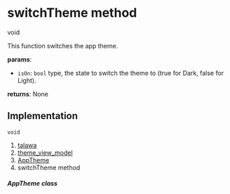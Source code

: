 
<div>

# switchTheme method

</div>


void 



This function switches the app theme.

**params**:

-   `isOn`: `bool` type, the state to switch the theme to (true for
    Dark, false for Light).

**returns**: None



## Implementation

``` language-dart
void  
```







1.  [talawa](../../index.md)
2.  [theme_view_model](../../view_model_theme_view_model/)
3.  [AppTheme](../../view_model_theme_view_model/AppTheme-class.md)
4.  switchTheme method

##### AppTheme class







